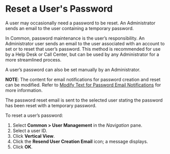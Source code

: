 # Reset a User's Password

A user may occasionally need a password to be reset. An Administrator
sends an email to the user containing a temporary password.

In Common, password maintenance is the user’s responsibility. An
Administrator user sends an email to the user associated with an account
to set or to reset that user’s password. This method is recommended for
use by a Help Desk or Call Center, but can be used by any Administrator
for a more streamlined process.

A user’s password can also be set manually by an Administrator.

**NOTE**: The content for email notifications for password creation and
reset can be modified. Refer to [Modify Text for Password Email
Notifications](Modify_Text_for_Password_Email_Notifications.htm) for
more information.

The password reset email is sent to the selected user stating the
password has been reset with a temporary password.

To reset a user’s password:

1.  Select **Common \> User Management** in the *Navigation* pane.
2.  Select a user ID.
3.  Click **Vertical View**.
4.  Click the **Resend User Creation Email** icon; a message displays.
5.  Click **OK**.
